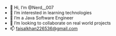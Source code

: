- 👋 Hi, I’m @Nerd__007
- 👀 I’m interested in learning technologies
- 🌱 I’m a Java Software Engineer
- 💞️ I’m looking to collaborate on real world projects
- 📫 faisalkhan226536@gmail.com

<!---
faisal007-bot/faisal007-bot is a ✨ special ✨ repository because its `README.md` (this file) appears on your GitHub profile.
You can click the Preview link to take a look at your changes.
--->
